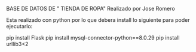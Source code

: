 BASE DE DATOS DE " TIENDA DE ROPA" 
Realizado por Jose Romero

Esta realizado con python por lo que debera install lo siguiente para poder ejecutarlo:

pip install Flask 
pip install mysql-connector-python==8.0.29 
pip install urllib3<2                                                                                                                          
